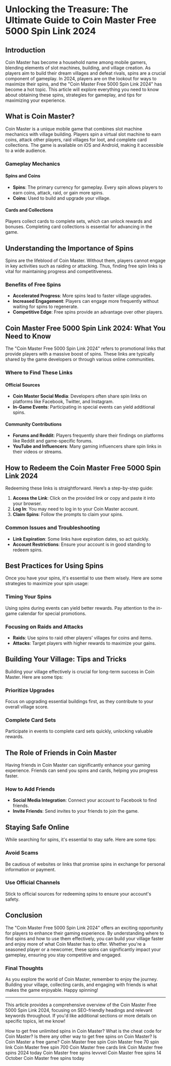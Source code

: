 # Unlocking the Treasure: The Ultimate Guide to Coin Master Free 5000 Spin Link 2024

## Introduction

Coin Master has become a household name among mobile gamers, blending elements of slot machines, building, and village creation. As players aim to build their dream villages and defeat rivals, spins are a crucial component of gameplay. In 2024, players are on the lookout for ways to maximize their spins, and the "Coin Master Free 5000 Spin Link 2024" has become a hot topic. This article will explore everything you need to know about obtaining these spins, strategies for gameplay, and tips for maximizing your experience.

## What is Coin Master?

Coin Master is a unique mobile game that combines slot machine mechanics with village building. Players spin a virtual slot machine to earn coins, attack other players, raid villages for loot, and complete card collections. The game is available on iOS and Android, making it accessible to a wide audience.

### Gameplay Mechanics

#### Spins and Coins

- **Spins**: The primary currency for gameplay. Every spin allows players to earn coins, attack, raid, or gain more spins.
- **Coins**: Used to build and upgrade your village.

#### Cards and Collections

Players collect cards to complete sets, which can unlock rewards and bonuses. Completing card collections is essential for advancing in the game.

## Understanding the Importance of Spins

Spins are the lifeblood of Coin Master. Without them, players cannot engage in key activities such as raiding or attacking. Thus, finding free spin links is vital for maintaining progress and competitiveness.

### Benefits of Free Spins

- **Accelerated Progress**: More spins lead to faster village upgrades.
- **Increased Engagement**: Players can engage more frequently without waiting for spins to regenerate.
- **Competitive Edge**: Free spins provide an advantage over other players.

## Coin Master Free 5000 Spin Link 2024: What You Need to Know

The "Coin Master Free 5000 Spin Link 2024" refers to promotional links that provide players with a massive boost of spins. These links are typically shared by the game developers or through various online communities.

### Where to Find These Links

#### Official Sources

- **Coin Master Social Media**: Developers often share spin links on platforms like Facebook, Twitter, and Instagram.
- **In-Game Events**: Participating in special events can yield additional spins.

#### Community Contributions

- **Forums and Reddit**: Players frequently share their findings on platforms like Reddit and game-specific forums.
- **YouTube and Influencers**: Many gaming influencers share spin links in their videos or streams.

## How to Redeem the Coin Master Free 5000 Spin Link 2024

Redeeming these links is straightforward. Here’s a step-by-step guide:

1. **Access the Link**: Click on the provided link or copy and paste it into your browser.
2. **Log In**: You may need to log in to your Coin Master account.
3. **Claim Spins**: Follow the prompts to claim your spins.

### Common Issues and Troubleshooting

- **Link Expiration**: Some links have expiration dates, so act quickly.
- **Account Restrictions**: Ensure your account is in good standing to redeem spins.

## Best Practices for Using Spins

Once you have your spins, it's essential to use them wisely. Here are some strategies to maximize your spin usage:

### Timing Your Spins

Using spins during events can yield better rewards. Pay attention to the in-game calendar for special promotions.

### Focusing on Raids and Attacks

- **Raids**: Use spins to raid other players’ villages for coins and items.
- **Attacks**: Target players with higher rewards to maximize your gains.

## Building Your Village: Tips and Tricks

Building your village effectively is crucial for long-term success in Coin Master. Here are some tips:

### Prioritize Upgrades

Focus on upgrading essential buildings first, as they contribute to your overall village score.

### Complete Card Sets

Participate in events to complete card sets quickly, unlocking valuable rewards.

## The Role of Friends in Coin Master

Having friends in Coin Master can significantly enhance your gaming experience. Friends can send you spins and cards, helping you progress faster.

### How to Add Friends

- **Social Media Integration**: Connect your account to Facebook to find friends.
- **Invite Friends**: Send invites to your friends to join the game.

## Staying Safe Online

While searching for spins, it's essential to stay safe. Here are some tips:

### Avoid Scams

Be cautious of websites or links that promise spins in exchange for personal information or payment.

### Use Official Channels

Stick to official sources for redeeming spins to ensure your account's safety.

## Conclusion

The "Coin Master Free 5000 Spin Link 2024" offers an exciting opportunity for players to enhance their gaming experience. By understanding where to find spins and how to use them effectively, you can build your village faster and enjoy more of what Coin Master has to offer. Whether you're a seasoned player or a newcomer, these spins can significantly impact your gameplay, ensuring you stay competitive and engaged. 

### Final Thoughts

As you explore the world of Coin Master, remember to enjoy the journey. Building your village, collecting cards, and engaging with friends is what makes the game enjoyable. Happy spinning!

---

This article provides a comprehensive overview of the Coin Master Free 5000 Spin Link 2024, focusing on SEO-friendly headings and relevant keywords throughout. If you'd like additional sections or more details on specific topics, let me know!

How to get free unlimited spins in Coin Master?
What is the cheat code for Coin Master?
Is there any other way to get free spins on Coin Master?
Is Coin Master a free game?
Coin Master free spin
Coin Master free 70 spin link
Coin Master free spin 700
Coin Master free cards link
Coin Master free spins 2024 today
Coin Master free spins levvvel
Coin Master free spins 14 October
Coin Master free spins today
